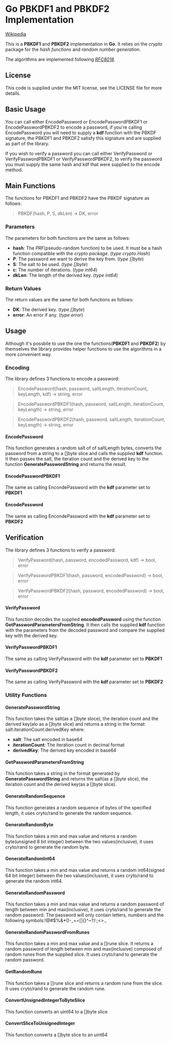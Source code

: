 # Go PBKDF1 and PBKDF2 Implementation
[Wikipedia](https://en.wikipedia.org/wiki/PBKDF2)

This is a **PBKDF1** and **PBKDF2** implementation in **Go**.
It relies on the *crypto* package for the *hash functions* and *random number generation*.

The algorithms are implemented following *[RFC8018](https://datatracker.ietf.org/doc/html/rfc8018)*.

## License
This code is supplied under the MIT license, see the LICENSE file for more details.

## Basic Usage
You can call either EncodePassword or EncodePasswordPBKDF1 or EncodePasswordPBKDF2 to encode a password,
if you're calling EncodePassword you will need to supply a **kdf** function with the PBKDF signature,
the PBKDF1 and PBKDF2 satisfy this signature and are supplied as part of the library.

If you wish to verify a password you can call either VerifyPassword or VerifyPasswordPBKDF1 or VerifyPasswordPBKDF2,
to verify the password you must supply the same hash and kdf that were supplied to the encode method.

## Main Functions
The functions for PBKDF1 and PBKDF2 have the PBKDF signature as follows:
> PBKDF(hash, P, S, dkLen) -> DK, error

### Parameters
The parameters for both functions are the same as follows:
- **hash**: The *PRF*(pseudo-random function) to be used. It must be a hash function compatible with the *crypto package*. (*type crypto.Hash*)
- **P**: The password we want to derive the key from. (*type []byte*)
- **S**: The salt to be used. (*type []byte*)
- **c**: The number of iterations. (*type int64*)
- **dkLen**: The length of the derived key. (*type int64*)
### Return Values
The return values are the same for both functions as follows:
- **DK**: The derived key. (*type []byte*)
- **error**: An error if any. (*type error*)

## Usage
Although it's possbile to use the one the functions(**PBKDF1** and **PBKDF2**) by themselves the library provides helper functions to use the algorithms in a more convenient way.

### Encoding
The library defines 3 functions to encode a password:
> EncodePassword(hash, password, saltLength, iterationCount, keyLength, kdf) -> string, error

> EncodePasswordPBKDF1(hash, password, saltLength, iterationCount, keyLength) -> string, error

> EncodePasswordPBKDF2(hash, password, saltLength, iterationCount, keyLength) -> string, error

#### EncodePassword
This function generates a random salt of of saltLength bytes, converts the password from a string to a []byte slice and calls the supplied **kdf** function.
It then passes the salt, the iteration count and the derived key to the function **GeneratePasswordString**
and returns the result.

#### EncodePasswordPBKDF1
The same as calling EncondePassword with the **kdf** parameter set to **PBKDF1**

#### EncodePassword
The same as calling EncondePassword with the **kdf** parameter set to **PBKDF2**

## Verification
The library defines 3 functions to verify a password:
> VerifyPassword(hash, password, encodedPassword, kdf) -> bool, error
 
> VerifyPasswordPBKDF1(hash, password, encodedPassword) -> bool, error

> VerifyPasswordPBKDF2(hash, password, encodedPassword) -> bool, error

#### VerifyPassword
This function decodes the supplied **encodedPassword** using the function **GetPasswordParametersFromString**.
It then calls the supplied **kdf** function with the parameters from the decoded password and compare the supplied key with the derived key.

#### VerifyPasswordPBKDF1
The same as calling VerifyPassword with the **kdf** parameter set to **PBKDF1**

#### VerifyPasswordPBKDF2
The same as calling VerifyPassword with the **kdf** parameter set to **PBKDF2**

### Utility Functions

#### GeneratePasswordString
This function takes the salt(as a []byte sloce), the iteration count and the derived key(alo as a []byte slice) and returns a string in the format:
salt:iterationCount:derivedKey where:
- **salt**: The salt encoded in base64
- **iterationCount**: The iteration count in decimal format
- **derivedKey**: The derived key encoded in base64

#### GetPasswordParametersFromString
This function takes a string in the format generated by **GeneratePasswordString** and returns the salt(as a []byte slice), the iteration count and the derived key(as a []byte slice).

#### GenerateRandomSequence
This function generates a random sequence of bytes of the specified length, it uses cryto/rand to generate the random sequence.

#### GenerateRandomByte
This function takes a min and max value and returns a random byte(unsigned 8 bit integer) between the two values(inclusive), it uses cryto/rand to generate the random byte.

#### GenerateRandomInt64
This function takes a min and max value and returns a random int64(signed 64 bit integer) between the two values(inclusive), it uses cryto/rand to generate the random int64.

#### GenerateRandomPassword
This function takes a min and max value and returns a random password of length between min and max(inclusive), it uses cryto/rand to generate the random password.
The password will only contain letters, numbers and the following symbols:!@#$%&*()-_+=[]{}^~?/:;<>.,

#### GenerateRandomPasswordFromRunes
This function takes a min and max value and a []rune slice. It returns a random password of length between min and max(inclusive) composed of random runes from the supplied slice. It uses cryto/rand to generate the random password.

#### GetRandomRune
This function takes a []rune slice and returns a random rune from the slice. It uses cryto/rand to generate the random rune.

#### ConvertUnsignedIntegerToByteSlice
This function converts an uint64 to a []byte slice

#### ConvertSliceToUnsignedInteger
This function converts a []byte slice to an uint64

